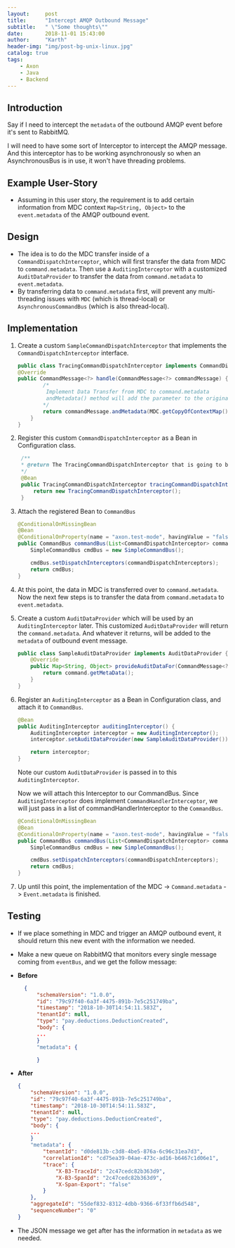 ```yaml
---
layout:     post
title:      "Intercept AMQP Outbound Message"
subtitle:   " \"Some thoughts\""
date:       2018-11-01 15:43:00
author:     "Karth"
header-img: "img/post-bg-unix-linux.jpg"
catalog: true
tags:
    - Axon
    - Java
    - Backend
---
```


## Introduction
Say if I need to intercept the `metadata` of the outbound AMQP event before it's sent to RabbitMQ. 

I will need to have some sort of Interceptor to intercept the AMQP message. And this interceptor has to be working asynchronously so when an AsynchronousBus is in use, it won't have threading problems.

## Example User-Story
- Assuming in this user story, the requirement is to add certain information from MDC context `Map<String, Object>` to the `event.metadata` of the AMQP outbound event. 

## Design
- The idea is to do the MDC transfer inside of a `CommandDispatchInterceptor`, which will first transfer the data from MDC to `command.metadata`. Then use a `AuditingInterceptor` with a customized `AuditDataProvider` to transfer the data from `command.metadata` to `event.metadata`. 
- By transferring data to `command.metadata` first, will prevent any multi-threading issues with `MDC` (which is thread-local) or `AsynchronousCommandBus` (which is also thread-local).

## Implementation
1. Create a custom `SampleCommandDispatchInterceptor` that implements the `CommandDispatchInterceptor` interface.
    ```java
    public class TracingCommandDispatchInterceptor implements CommandDispatchInterceptor {
    @Override
    public CommandMessage<?> handle(CommandMessage<?> commandMessage) {
            /*
             Implement Data Transfer from MDC to command.metadata
             andMetadata() method will add the parameter to the original metadata in commandMessage
            */
            return commandMessage.andMetadata(MDC.getCopyOfContextMap());
        }
    }
    ```

2. Register this custom `CommandDispatchInterceptor` as a Bean in Configuration class.
   ```java
    /**
    * @return The TracingCommandDispatchInterceptor that is going to be attached to CommandBus
    */
    @Bean
    public TracingCommandDispatchInterceptor tracingCommandDispatchInterceptor() {
        return new TracingCommandDispatchInterceptor();
    }
   ```

3. Attach the registered Bean to `CommandBus`
    ```java
    @ConditionalOnMissingBean
    @Bean
    @ConditionalOnProperty(name = "axon.test-mode", havingValue = "false", matchIfMissing = true)
    public CommandBus commandBus(List<CommandDispatchInterceptor> commandDispatchInterceptors) {
        SimpleCommandBus cmdBus = new SimpleCommandBus();

        cmdBus.setDispatchInterceptors(commandDispatchInterceptors);
        return cmdBus;
    }
    ```
4. At this point, the data in MDC is transferred over to `command.metadata`. Now the next few steps is to transfer the data from `command.metadata` to `event.metadata`.

5. Create a custom `AuditDataProvider` which will be used by an `AuditingInterceptor` later. This customized `AuditDataProvider` will return the `command.metadata`. And whatever it returns, will be added to the `metadata` of outbound event message.
    ```java
    public class SampleAuditDataProvider implements AuditDataProvider {
        @Override
        public Map<String, Object> provideAuditDataFor(CommandMessage<?> command) {
            return command.getMetaData();
        }
    }
    ```

6. Register an `AuditingInterceptor` as a Bean in Configuration class, and attach it to `CommandBus`.
    ```java
    @Bean
    public AuditingInterceptor auditingInterceptor() {
        AuditingInterceptor interceptor = new AuditingInterceptor();
        interceptor.setAuditDataProvider(new SampleAuditDataProvider());

        return interceptor;
    }
    ```
    Note our custom `AuditDataProvider` is passed in to this `AuditingInterceptor`.
    
    Now we will attach this Interceptor to our CommandBus. Since `AuditingInterceptor` does implement `CommandHandlerInterceptor`, we will just pass in a list of commandHandlerInterceptor to the `CommandBus`.
    ```java
    @ConditionalOnMissingBean
    @Bean
    @ConditionalOnProperty(name = "axon.test-mode", havingValue = "false", matchIfMissing = true)
    public CommandBus commandBus(List<CommandDispatchInterceptor> commandDispatchInterceptors) {
        SimpleCommandBus cmdBus = new SimpleCommandBus();

        cmdBus.setDispatchInterceptors(commandDispatchInterceptors);
        return cmdBus;
    }
    ```

7. Up until this point, the implementation of the MDC -> `Command.metadata` -> `Event.metadata` is finished. 

## Testing
- If we place something in MDC and trigger an AMQP outbound event, it should return this new event with the information we needed. 
- Make a new queue on RabbitMQ that monitors every single message coming from `eventBus`, and we get the follow message:
- **Before**
  ```json
    {
        "schemaVersion": "1.0.0",
        "id": "79c97f40-6a3f-4475-891b-7e5c251749ba",
        "timestamp": "2018-10-30T14:54:11.583Z",
        "tenantId": null,
        "type": "pay.deductions.DeductionCreated",
        "body": {
        ...
        }
        "metadata": {

        }
    ```
- **After**
    ```json
    {
        "schemaVersion": "1.0.0",
        "id": "79c97f40-6a3f-4475-891b-7e5c251749ba",
        "timestamp": "2018-10-30T14:54:11.583Z",
        "tenantId": null,
        "type": "pay.deductions.DeductionCreated",
        "body": {
        ...
        }
        "metadata": {
            "tenantId": "d0de813b-c3d8-4be5-876a-6c96c31ea7d3",
            "correlationId": "cd75ea39-04ae-473c-ad16-b6467c1d06e1",
            "trace": {
                "X-B3-TraceId": "2c47cedc82b363d9",
                "X-B3-SpanId": "2c47cedc82b363d9",
                "X-Span-Export": "false"
            }
        },
        "aggregateId": "55def832-8312-4dbb-9366-6f33ffb6d548",
        "sequenceNumber": "0"
    }
    ```

- The JSON message we get after has the information in `metadata` as we needed. 